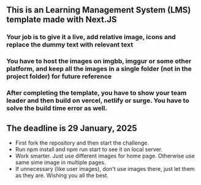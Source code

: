 ## This is an Learning Management System  (LMS) template made with Next.JS
### Your job is to give it a live, add relative image, icons and replace the dummy text with relevant text
### You have to host the images on imgbb, imggur or some other platform, and keep all the images in a single folder (not in the project folder) for future reference
### After completing the template, you have to show your team leader and then build on vercel, netlify or surge. You have to solve the build time error as well.

## The deadline is 29 January, 2025


- First fork the repository and then start the challenge.
- Run npm install and npm run start to see it on local server.
- Work smarter. Just use different images for home page. Otherwise use same sime image in multiple pages.
- If unnecessary (like user images), don't use images there, just let them as they are. Wishing you all the best.
